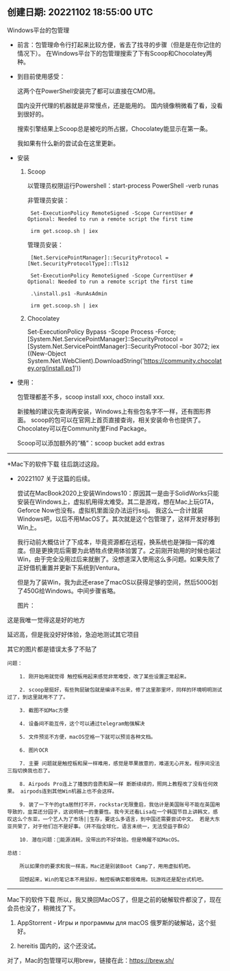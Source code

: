 创建日期: 20221102 18:55:00 UTC
---
Windows平台的包管理

- 前言：包管理命令行打起来比较方便，省去了找寻的步骤（但是是在你记住的情况下）。 在Windows平台下的包管理搜索了下有Scoop和Chocolatey两种。


- 到目前使用感受：

    这两个在PowerShell安装完了都可以直接在CMD用。

    国内没开代理的机器就是非常慢点，还是能用的。 国内镜像稍微看了看，没看到很好的。

    搜索引擎结果上Scoop总是被吃的所占据，Chocolatey能显示在第一条。

    我如果有什么新的尝试会在这里更新。



- 安装

    1. Scoop

        以管理员权限运行Powershell：start-process PowerShell -verb runas

        非管理员安装：

            Set-ExecutionPolicy RemoteSigned -Scope CurrentUser # Optional: Needed to run a remote script the first time

            irm get.scoop.sh | iex

        管理员安装：

            [Net.ServicePointManager]::SecurityProtocol = [Net.SecurityProtocolType]::Tls12

            Set-ExecutionPolicy RemoteSigned -Scope CurrentUser # Optional: Needed to run a remote script the first time

            .\install.ps1 -RunAsAdmin

            irm get.scoop.sh | iex

    2. Chocolatey

        Set-ExecutionPolicy Bypass -Scope Process -Force; [System.Net.ServicePointManager]::SecurityProtocol = [System.Net.ServicePointManager]::SecurityProtocol -bor 3072; iex ((New-Object System.Net.WebClient).DownloadString('https://community.chocolatey.org/install.ps1'))

- 使用：

    包管理都差不多，scoop install xxx, choco install xxx.

    新接触的建议先查询再安装，Windows上有些包名字不一样，还有图形界面。 scoop的包可以在官网上首页直接查询，相关安装命令也提供了。Chocolatey可以在Community里Find Package。

    Scoop可以添加额外的“桶”：scoop bucket add extras

---------------------------------------------------------------------------------------------------------------------

*Mac下的软件下载 往后跳过这段。

- 20221107 关于这篇的后续。

    尝试在MacBook2020上安装Windows10：原因其一是由于SolidWorks只能安装在Windows上，虚拟机用得太难受。其二是游戏，想在Mac上玩GTA，Geforce Now也没有。虚拟机里面没办法运行ssjj。 我这么一合计就装Windows吧，以后不用MacOS了。其次就是这个包管理了，这样开发好移到Win上。

    我行动前大概估计了下成本，毕竟资源都在远程，换系统也是弹指一挥的难度。但是更换完后需要为此牺牲点使用体验罢了。之前刚开始用的时候也装过Win，由于完全没用过后来就删了。没想道深入使用这么多问题。如果失败了正好借机重置并更新下系统到Ventura。

    但是为了装Win，我为此还erase了macOS以获得足够的空间，然后500G划了450G给Windows。中间步骤省略。

    图片：

    


这是我唯一觉得这是好的地方

延迟高，但是我没好好体验，急迫地测试其它项目

其它的图片都是错误太多了不贴了

    问题：

        1. 刚开始用就觉得 触控板用起来感觉非常难受，改了某些设置正常起来。

        2. scoop是挺好，有些狗屁破包就是编译不出来，修了这里那里坏，同样的环境明明测试过了，到这里就用不了了。

        3. 截图不如Mac方便

        4. 设备间不能互传，这个可以通过telegram勉强解决

        5. 文件预览不方便，macOS空格一下就可以预览各种文档。

        6. 图片OCR

        7. 主要 问题就是触控板和屎一样难用，感觉是苹果故意的，难道无心开发。程序间没法三指切换我也忍了。

        8. Airpods Pro连上了播放的音质和屎一样 断断续续的，照网上教程改了没有任何效果。 airpods连到其他Win机器上也不会这样。

        9. 装了一下午的gta居然打不开，rockstar无限重启，我估计是美国账号不能在英国用导致的，韭菜还分园子，这说明统一的重要性。我今天还看Lisa在一个韩国节目上讲韩文，感叹这么个东亚，一个艺人为了市场||生存，要这么多语言，到中国还需要尝试中文。 若是大东亚共荣了，对于他们岂不是好事。（并不指全球化，语言未统一，无法受益于群众）

        10. 潜在问题：🔋能源消耗，没带出的不好体验。但是唤醒不如MacOS。

    总结：

        所以如果你的要求和我一样高，Mac还是别装Boot Camp了，用用虚拟机吧。

        回想起来，Win的笔记本不用鼠标，触控板确实都很难用。玩游戏还是配台式机吧。

---------------------------------------------------------------------------------------------------------------------

 Mac下的软件下载
所以，我又换回MacOS了，但是之前的破解软件都没了，现在会员也没了，稍微找了下。

1. AppStorrent - Игры и программы для macOS 俄罗斯的破解站，这个挺好。

2. hereitis 国内的，这个还没试。


对了，Mac的包管理可以用brew，链接在此：https://brew.sh/






